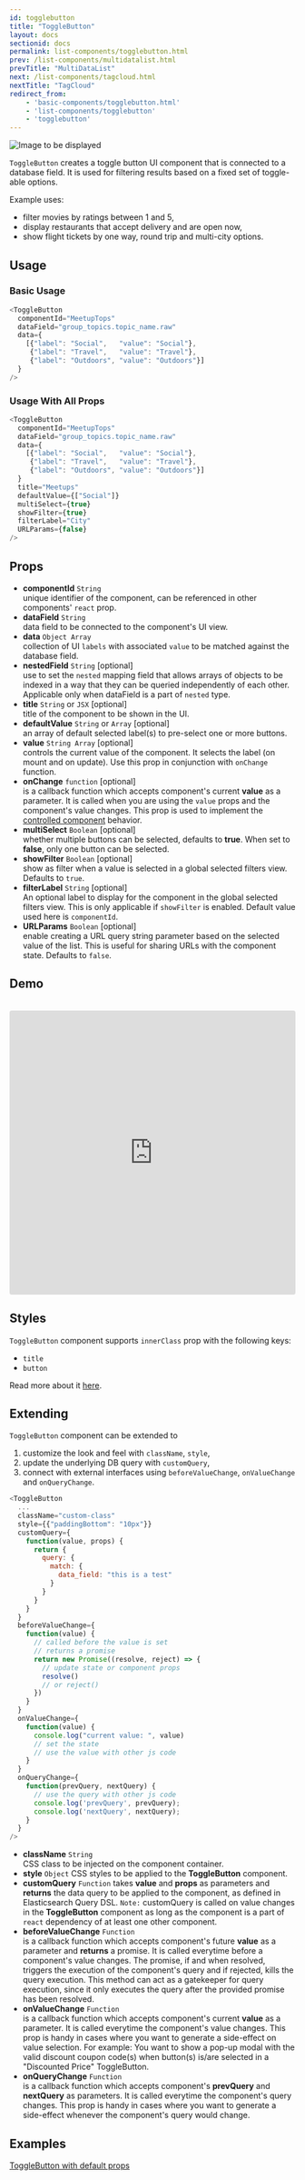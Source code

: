 ```yaml
---
id: togglebutton
title: "ToggleButton"
layout: docs
sectionid: docs
permalink: list-components/togglebutton.html
prev: /list-components/multidatalist.html
prevTitle: "MultiDataList"
next: /list-components/tagcloud.html
nextTitle: "TagCloud"
redirect_from:
    - 'basic-components/togglebutton.html'
    - 'list-components/togglebutton'
    - 'togglebutton'
---
```


![Image to be displayed](https://i.imgur.com/33dxDWT.png)

`ToggleButton` creates a toggle button UI component that is connected to a database field. It is used for filtering results based on a fixed set of toggle-able options.

Example uses:
* filter movies by ratings between 1 and 5,
* display restaurants that accept delivery and are open now,
* show flight tickets by one way, round trip and multi-city options.

## Usage

### Basic Usage

```js
<ToggleButton
  componentId="MeetupTops"
  dataField="group_topics.topic_name.raw"
  data={
    [{"label": "Social",   "value": "Social"},
     {"label": "Travel",   "value": "Travel"},
     {"label": "Outdoors", "value": "Outdoors"}]
  }
/>
```

### Usage With All Props

```js
<ToggleButton
  componentId="MeetupTops"
  dataField="group_topics.topic_name.raw"
  data={
    [{"label": "Social",   "value": "Social"},
     {"label": "Travel",   "value": "Travel"},
     {"label": "Outdoors", "value": "Outdoors"}]
  }
  title="Meetups"
  defaultValue={["Social"]}
  multiSelect={true}
  showFilter={true}
  filterLabel="City"
  URLParams={false}
/>
```

## Props

- **componentId** `String`  
    unique identifier of the component, can be referenced in other components' `react` prop.
- **dataField** `String`  
    data field to be connected to the component's UI view.
- **data** `Object Array`  
    collection of UI `labels` with associated `value` to be matched against the database field.
- **nestedField** `String` [optional]  
    use to set the `nested`  mapping field that allows arrays of objects to be indexed in a way that they can be queried independently of each other. Applicable only when dataField is a part of `nested` type.
- **title** `String` or `JSX` [optional]  
    title of the component to be shown in the UI.
- **defaultValue** `String` or `Array` [optional]  
    an array of default selected label(s) to pre-select one or more buttons.
- **value** `String Array` [optional]  
    controls the current value of the component. It selects the label (on mount and on update). Use this prop in conjunction with `onChange` function.
- **onChange** `function` [optional]  
    is a callback function which accepts component's current **value** as a parameter. It is called when you are using the `value` props and the component's value changes. This prop is used to implement the [controlled component](https://reactjs.org/docs/forms.html#controlled-components) behavior.
- **multiSelect** `Boolean` [optional]  
    whether multiple buttons can be selected, defaults to **true**. When set to **false**, only one button can be selected.
- **showFilter** `Boolean` [optional]  
    show as filter when a value is selected in a global selected filters view. Defaults to `true`.
- **filterLabel** `String` [optional]  
    An optional label to display for the component in the global selected filters view. This is only applicable if `showFilter` is enabled. Default value used here is `componentId`.
- **URLParams** `Boolean` [optional]  
    enable creating a URL query string parameter based on the selected value of the list. This is useful for sharing URLs with the component state. Defaults to `false`.

## Demo

<br />

<iframe src="https://codesandbox.io/embed/github/appbaseio/reactivesearch/tree/next/packages/web/examples/ToggleButton" style="width:100%; height:500px; border:0; border-radius: 4px; overflow:hidden;" sandbox="allow-modals allow-forms allow-popups allow-scripts allow-same-origin"></iframe>

## Styles

`ToggleButton` component supports `innerClass` prop with the following keys:    

- `title`
- `button`
 
Read more about it [here](/theming/class.html).

## Extending

`ToggleButton` component can be extended to
1. customize the look and feel with `className`, `style`,
2. update the underlying DB query with `customQuery`,
3. connect with external interfaces using `beforeValueChange`, `onValueChange` and `onQueryChange`.

```js
<ToggleButton
  ...
  className="custom-class"
  style={{"paddingBottom": "10px"}}
  customQuery={
    function(value, props) {
      return {
        query: {
          match: {
            data_field: "this is a test"
          }
        }
      }
    }
  }
  beforeValueChange={
    function(value) {
      // called before the value is set
      // returns a promise
      return new Promise((resolve, reject) => {
        // update state or component props
        resolve()
        // or reject()
      })
    }
  }
  onValueChange={
    function(value) {
      console.log("current value: ", value)
      // set the state
      // use the value with other js code
    }
  }
  onQueryChange={
    function(prevQuery, nextQuery) {
      // use the query with other js code
      console.log('prevQuery', prevQuery);
      console.log('nextQuery', nextQuery);
    }
  }
/>
```

- **className** `String`  
    CSS class to be injected on the component container.
- **style** `Object`
    CSS styles to be applied to the **ToggleButton** component.
- **customQuery** `Function`
    takes **value** and **props** as parameters and **returns** the data query to be applied to the component, as defined in Elasticsearch Query DSL.
    `Note:` customQuery is called on value changes in the **ToggleButton** component as long as the component is a part of `react` dependency of at least one other component.
- **beforeValueChange** `Function`  
    is a callback function which accepts component's future **value** as a parameter and **returns** a promise. It is called everytime before a component's value changes. The promise, if and when resolved, triggers the execution of the component's query and if rejected, kills the query execution. This method can act as a gatekeeper for query execution, since it only executes the query after the provided promise has been resolved.
- **onValueChange** `Function`  
    is a callback function which accepts component's current **value** as a parameter. It is called everytime the component's value changes. This prop is handy in cases where you want to generate a side-effect on value selection. For example: You want to show a pop-up modal with the valid discount coupon code(s) when button(s) is/are selected in a "Discounted Price" ToggleButton.
- **onQueryChange** `Function`  
    is a callback function which accepts component's **prevQuery** and **nextQuery** as parameters. It is called everytime the component's query changes. This prop is handy in cases where you want to generate a side-effect whenever the component's query would change.

## Examples

<a href="https://opensource.appbase.io/playground/?selectedKind=Base%20components%2FToggleButton" target="_blank">ToggleButton with default props</a>
